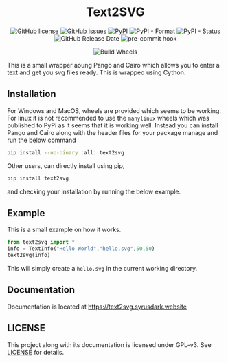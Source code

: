 <h1 align="center">Text2SVG</h1>

<p align="center"><a href="https://github.com/naveen521kk/text2svg/blob/main/LICENSE"><img src="https://img.shields.io/github/license/naveen521kk/text2svg?style=flat-square" alt="GitHub license"></a>
<a href="https://github.com/naveen521kk/text2svg/issues"><img src="https://img.shields.io/github/issues/naveen521kk/text2svg?style=flat-square" alt="GitHub issues"></a>
<img src="https://img.shields.io/pypi/v/text2svg?style=flat-square" alt="PyPI">
<img src="https://img.shields.io/pypi/format/text2svg?style=flat-square" alt="PyPI - Format">
<img src="https://img.shields.io/pypi/status/text2svg?style=flat-square" alt="PyPI - Status">
<img src="https://img.shields.io/github/release-date/naveen521kk/text2svg?style=flat-square" alt="GitHub Release Date">
<img src="https://img.shields.io/badge/pre--commit-enabled-brightgreen?logo=pre-commit&logoColor=white&style=flat-square" alt="pre-commit hook">
</p>
<p align="center">
  <img alt="Build Wheels" src="https://github.com/naveen521kk/text2svg/workflows/Build%20Wheels/badge.svg">
</p>

This is a small wrapper aoung Pango and Cairo which allows you to enter a text and get you svg files ready. This is wrapped using Cython.

## Installation

For Windows and MacOS, wheels are provided which seems to be working. For linux it is not recommended to use the `manylinux` wheels which was published to PyPi as it seems that it is working well. Instead you can install Pango and Cairo along with the header files for your package manage and run the below command
```sh
pip install --no-binary :all: text2svg
```

Other users, can directly install using pip,

```sh
pip install text2svg
```
and checking your installation by running the below example.

## Example

This is a small example on how it works.
```py
from text2svg import *
info = TextInfo("Hello World","hello.svg",50,50)
text2svg(info)
```

This will simply create a `hello.svg` in the current working directory.

## Documentation

Documentation is located at https://text2svg.syrusdark.website

## LICENSE

This project along with its documentation is licensed under GPL-v3. See [LICENSE](https://github.com/naveen521kk/text2svg/blob/main/LICENSE) for details.
